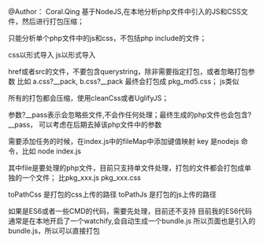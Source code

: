 @Author： Coral.Qing
基于NodeJS,在本地分析php文件中引入的JS和CSS文件，然后进行打包压缩；

只能分析单个php文件中的js和css，不包括php include的文件；

css以<link rel="stylesheet" href="/style/newHome/index-v3.css">形式导入
js以<script src="/script/newHome/main-2015-v3.js?__pack"></script>形式导入

href或者src的文件，不要包含querystring，除非需要指定打包，或者忽略打包参数
比如  a.css?__pack,  b.css?__pack 最终会打包成 pkg_md5.css；
js类似

所有的打包都会压缩，使用cleanCss或者UglifyJS；

参数?__pass表示会忽略些文件,不会作任何处理；最终生成的php文件也会包含?__pass，
可以考虑在后期去掉该php文件中的参数

需要添加任务的时候，在index.js中的fileMap中添加键值映射
key 是nodejs 命令，比如 node index.js <key>

其中file是要处理的php文件，目前只支持单文件处理，打包的文件都会打包成单独的一个文件；
比pkg_xxx.js pkg_xxx.css

toPathCss 是打包的css上传的路径
toPathJs 是打包的js上传的路径


如果是ES6或者一些CMD的代码，需要先处理，目前还不支持
目前我的ES6代码通常是在本地开启了一个watchify,会自动生成一个bundle.js
所以页面也是引入的bundle.js，所以可以直接打包